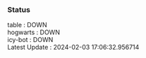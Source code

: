 ### Status


table : DOWN  
hogwarts : DOWN  
icy-bot : DOWN  
Latest Update : 2024-02-03 17:06:32.956714
